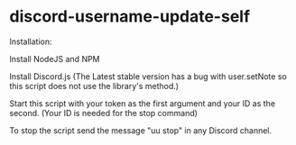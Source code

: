 # discord-username-update-self

Installation:

Install NodeJS and NPM

Install Discord.js (The Latest stable version has a bug with user.setNote so this script does not use the library's method.)

Start this script with your token as the first argument and your ID as the second. (Your ID is needed for the stop command)



To stop the script send the message "uu stop" in any Discord channel.
